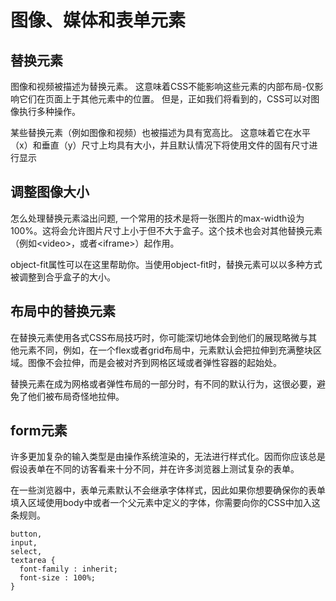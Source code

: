 # 图像、媒体和表单元素


## 替换元素
图像和视频被描述为替换元素。 这意味着CSS不能影响这些元素的内部布局-仅影响它们在页面上于其他元素中的位置。 但是，正如我们将看到的，CSS可以对图像执行多种操作。

某些替换元素（例如图像和视频）也被描述为具有宽高比。 这意味着它在水平（x）和垂直（y）尺寸上均具有大小，并且默认情况下将使用文件的固有尺寸进行显示

## 调整图像大小
怎么处理替换元素溢出问题, 一个常用的技术是将一张图片的max-width设为100%。这将会允许图片尺寸上小于但不大于盒子。这个技术也会对其他替换元素（例如\<video\>，或者\<iframe\>）起作用。

object-fit属性可以在这里帮助你。当使用object-fit时，替换元素可以以多种方式被调整到合乎盒子的大小。


## 布局中的替换元素
在替换元素使用各式CSS布局技巧时，你可能深切地体会到他们的展现略微与其他元素不同，例如，在一个flex或者grid布局中，元素默认会把拉伸到充满整块区域。图像不会拉伸，而是会被对齐到网格区域或者弹性容器的起始处。

替换元素在成为网格或者弹性布局的一部分时，有不同的默认行为，这很必要，避免了他们被布局奇怪地拉伸。


## form元素
许多更加复杂的输入类型是由操作系统渲染的，无法进行样式化。因而你应该总是假设表单在不同的访客看来十分不同，并在许多浏览器上测试复杂的表单。

在一些浏览器中，表单元素默认不会继承字体样式，因此如果你想要确保你的表单填入区域使用body中或者一个父元素中定义的字体，你需要向你的CSS中加入这条规则。
```
button,
input,
select,
textarea {
  font-family : inherit;
  font-size : 100%;
} 
```